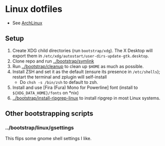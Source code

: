# Linux dotfiles

- See [ArchLinux](arch.md)

## Setup

1. Create XDG child directories (run `bootstrap/xdg`). The X Desktop will
   export them in `/etc/xdg/autostart/user-dirs-update-gtk.desktop`.
1. Clone repo and run [../bootstrap/symlink](../bootstrap/symlink)
1. Run [../bootstrap/cleanup](../bootstrap/cleanup) to clean up `$HOME` as
   much as possible.
1. Install ZSH and set it as the default (ensure its presence in
   `/etc/shells`); restart the terminal and zplugin will self-install
    - Do `chsh -s /bin/zsh` to default to zsh.
1. Install and use [Fira (Fura) Mono for Powerline] font (install to
   `${XDG_DATA_HOME}/fonts` on \*nix)
1. [../bootstrap/install-ripgrep-linux](../bootstrap/install-ripgrep-linux) to
   install ripgrep in most Linux systems.

## Other bootstrapping scripts

### ../bootstrap/linux/gsettings

This flips some gnome shell settings I like.
